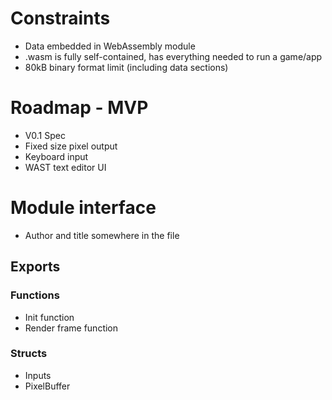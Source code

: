 # Constraints

- Data embedded in WebAssembly module
- .wasm is fully self-contained, has everything needed to run a game/app
- 80kB binary format limit (including data sections)

# Roadmap - MVP
- V0.1 Spec
- Fixed size pixel output
- Keyboard input
- WAST text editor UI

# Module interface
- Author and title somewhere in the file
## Exports
### Functions
 - Init function
 - Render frame function
### Structs
 - Inputs
 - PixelBuffer
